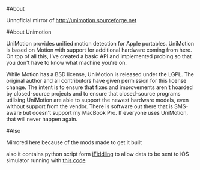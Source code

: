 #About

Unnoficial mirror of http://unimotion.sourceforge.net

#About Unimotion

UniMotion provides unified motion detection for Apple portables. UniMotion is based on Motion with support for additional hardware coming from here. On top of all this, I've created a basic API and implemented probing so that you don't have to know what machine you're on.

While Motion has a BSD license, UniMotion is released under the LGPL. The original author and all contributors have given permission for this license change. The intent is to ensure that fixes and improvements aren't hoarded by closed-source projects and to ensure that closed-source programs utilising UniMotion are able to support the newest hardware models, even without support from the vendor. There is software out there that is SMS-aware but doesn't support my MacBook Pro. If everyone uses UniMotion, that will never happen again.

#Also

Mirrored here because of the mods made to get it built

also it contains python script form [iFiddling](http://ifiddling.blogspot.com/2009/01/dummy2.html) to allow data to be sent to iOS simulator running with [this code](http://code.google.com/p/accelerometer-simulator/wiki/Home)

